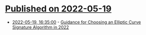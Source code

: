 # [Published on 2022-05-19](index.md)

* [2022-05-19, 16:35:00](https://news.ycombinator.com/item?id=31436832) - [Guidance for Choosing an Elliptic Curve Signature Algorithm in 2022](https://soatok.blog/2022/05/19/guidance-for-choosing-an-elliptic-curve-signature-algorithm-in-2022/)

